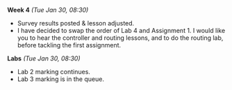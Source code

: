 **Week 4** *(Tue Jan 30, 08:30)*  
- Survey results posted & lesson adjusted. 
- I have decided to swap the order of Lab 4 and Assignment 1. I would
like you to hear the controller and routing lessons, and to do the routing lab,
before tackling the first assignment.

**Labs** *(Tue Jan 30, 08:30)*  
- Lab 2 marking continues.  
- Lab 3 marking is in the queue.
  

